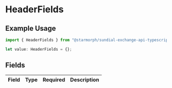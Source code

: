 # HeaderFields

## Example Usage

```typescript
import { HeaderFields } from "@starmorph/sundial-exchange-api-typescript/models/components";

let value: HeaderFields = {};
```

## Fields

| Field       | Type        | Required    | Description |
| ----------- | ----------- | ----------- | ----------- |